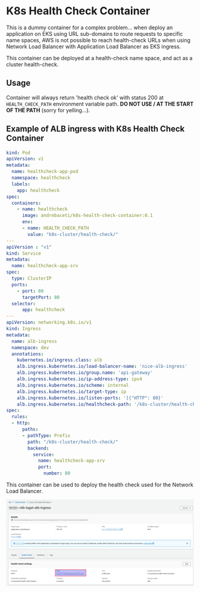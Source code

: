# K8s Health Check Container

This is a dummy container for a complex problem... when deploy an application
on EKS using URL sub-domains to route requests to specific name spaces, AWS
is not possible to reach health-check URLs when using Network Load Balancer
with Application Load Balancer as EKS ingress.

This container can be deployed at a health-check name space, and act as
a cluster health-check.

## Usage
Container will always return 'health check ok' with status 200 at
`HEALTH_CHECK_PATH` environment variable path. **DO NOT USE / AT THE START OF
THE PATH** (sorry for yelling...).

## Example of ALB ingress with K8s Health Check Container
```yml
kind: Pod
apiVersion: v1
metadata:
  name: healthcheck-app-pod
  namespace: healthcheck
  labels:
    app: healthcheck
spec:
  containers:
    - name: healthcheck
      image: andrebaceti/k8s-health-check-container:0.1
      env:
      - name: HEALTH_CHECK_PATH
        value: "k8s-cluster/health-check/"
---
apiVersion : "v1"
kind: Service
metadata:
  name: healthcheck-app-srv
spec:
  type: ClusterIP
  ports:
    - port: 80
      targetPort: 80
  selector:
      app: healthcheck
---
apiVersion: networking.k8s.io/v1
kind: Ingress
metadata:
  name: alb-ingress
  namespace: dev
  annotations:
    kubernetes.io/ingress.class: alb
    alb.ingress.kubernetes.io/load-balancer-name: 'nice-alb-ingress'
    alb.ingress.kubernetes.io/group.name: 'api-gateway'
    alb.ingress.kubernetes.io/ip-address-type: ipv4
    alb.ingress.kubernetes.io/scheme: internal
    alb.ingress.kubernetes.io/target-type: ip
    alb.ingress.kubernetes.io/listen-ports: '[{"HTTP": 80}'
    alb.ingress.kubernetes.io/healthcheck-path: '/k8s-cluster/health-check/'
spec:
  rules:
  - http:
      paths:
      - pathType: Prefix
        path: "/k8s-cluster/health-check/"
        backend:
          service:
            name: healthcheck-app-srv
            port:
              number: 80
```

This container can be used to deploy the health check used for the
Network Load Balancer.

![alt text](doc/aws_nlb.png)
